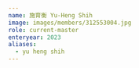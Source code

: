 ```yaml
---
name: 施育衡 Yu-Heng Shih 
image: images/members/312553004.jpg 
role: current-master
enteryear: 2023
aliases:
  - yu heng shih
---
```

